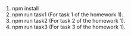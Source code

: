 1) npm install
2) npm run task1 (For task 1 of the homework 1).
3) npm run task2 (For task 2 of the homework 1).
4) npm run task3 (For task 3 of the homework 1).